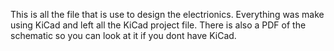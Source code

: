 This is all the file that is use to design the electrionics. Everything was make using KiCad and left all the KiCad project file. 
There is also a PDF of the schematic so you can look at it if you dont have KiCad.
